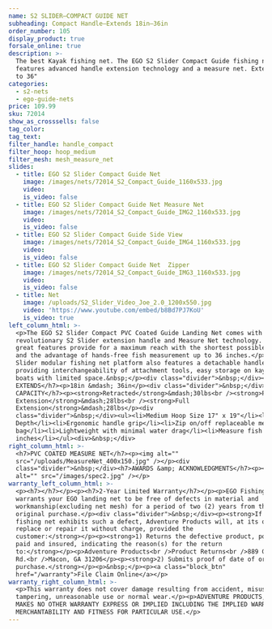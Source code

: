 ```yaml
---
name: S2 SLIDER—COMPACT GUIDE NET
subheading: Compact Handle—Extends 18in—36in
order_number: 105
display_product: true
forsale_online: true
description: >-
  The best Kayak fishing net. The EGO S2 Slider Compact Guide fishing net
  features advanced handle extension technology and a measure net. Extends 18"
  to 36"
categories:
  - s2-nets
  - ego-guide-nets
price: 109.99
sku: 72014
show_as_crosssells: false
tag_color:
tag_text:
filter_handle: handle_compact
filter_hoop: hoop_medium
filter_mesh: mesh_measure_net
slides:
  - title: EGO S2 Slider Compact Guide Net
    image: /images/nets/72014_S2_Compact_Guide_1160x533.jpg
    video:
    is_video: false
  - title: EGO S2 Slider Compact Guide Net Measure Net
    image: /images/nets/72014_S2_Compact_Guide_IMG2_1160x533.jpg
    video:
    is_video: false
  - title: EGO S2 Slider Compact Guide Side View
    image: /images/nets/72014_S2_Compact_Guide_IMG4_1160x533.jpg
    video:
    is_video: false
  - title: EGO S2 Slider Compact Guide Net  Zipper
    image: /images/nets/72014_S2_Compact_Guide_IMG3_1160x533.jpg
    video:
    is_video: false
  - title: Net
    image: /uploads/S2_Slider_Video_Joe_2.0_1200x550.jpg
    video: 'https://www.youtube.com/embed/b8Bd7PJ7KoU'
    is_video: true
left_column_html: >-
  <p>The EGO S2 Slider Compact PVC Coated Guide Landing Net comes with both the
  revolutionary S2 Slider extension handle and Measure Net technology. These two
  great features provide for a maximum reach with the shortest possible handle
  and the advantage of hands-free fish measurement up to 36 inches.</p><p>The S2
  Slider modular fishing net platform also features a detachable handle,
  providing interchangeability of attachment tools, easy storage on kayaks and
  boats with limited space.&nbsp;</p><div class="divider">&nbsp;</div><h7>HANDLE
  EXTENDS</h7><p>18in &mdash; 36in</p><div class="divider">&nbsp;</div><h7>LOAD
  CAPACITY</h7><p><strong>Retracted</strong>&mdash;30lbs<br /><strong>Partial
  Extension</strong>&mdash;28lbs<br /><strong>Full
  Extension</strong>&mdash;28lbs</p><div
  class="divider">&nbsp;</div><ul><li>Medium Hoop Size 17" x 19"</li><li>17" Bag
  Depth</li><li>Ergonomic handle grip</li><li>Zip on/off replaceable mesh
  bag</li><li>Lightweight with minimal water drag</li><li>Measure fish up to 36
  inches</li></ul><div>&nbsp;</div>
right_column_html: >-
  <h7>PVC COATED MEASURE NET</h7><p><img alt=""
  src="/uploads/MeasureNet_400x150.jpg" /></p><div
  class="divider">&nbsp;</div><h7>AWARDS &amp; ACKNOWLEDGMENTS</h7><p><img
  alt="" src="/images/spec2.jpg" /></p>
warranty_left_column_html: >-
  <p><h7></h7></p><p><h7>2-Year Limited Warranty</h7></p><p>EGO Fishing Gear
  warrants your EGO landing net to be free of defects in material and
  workmanship(excluding net mesh) for a period of two (2) years from the date of
  original purchase.</p><div class="divider">&nbsp;</div><p><strong>If your EGO
  fishing net exhibits such a defect, Adventure Products will, at its option,
  replace or repair it without charge, provided the
  customer:</strong></p><p><strong>1) Returns the defective product, postage
  paid and insured, indicating the reason(s) for the return
  to:</strong></p><p>Adventure Products<br />Product Returns<br />889 Guy Paine
  Rd.<br />Macon, GA 31206</p><p><strong>2) Submits proof of date of original
  purchase.</strong></p><p>&nbsp;</p><p><a class="block_btn"
  href="/warranty">File Claim Online</a></p>
warranty_right_column_html: >-
  <p>This warranty does not cover damage resulting from accident, misuse, abuse,
  tampering, unreasonable use or normal wear.</p><p>ADVENTURE PRODUCTS, INC.
  MAKES NO OTHER WARRANTY EXPRESS OR IMPLIED INCLUDING THE IMPLIED WARRANTIES OF
  MERCHANTABILITY AND FITNESS FOR PARTICULAR USE.</p>
---
```

